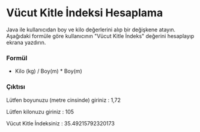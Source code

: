 # Vücut Kitle İndeksi Hesaplama

Java ile kullanıcıdan boy ve kilo değerlerini alıp bir değişkene atayın. Aşağıdaki formüle göre kullanıcının "Vücut Kitle İndeks" değerini hesaplayıp ekrana yazdırın.

### Formül

* Kilo (kg) / Boy(m) * Boy(m)

### Çıktısı

Lütfen boyunuzu (metre cinsinde) giriniz : 1,72

Lütfen kilonuzu giriniz : 105

Vücut Kitle İndeksiniz : 35.49215792320173